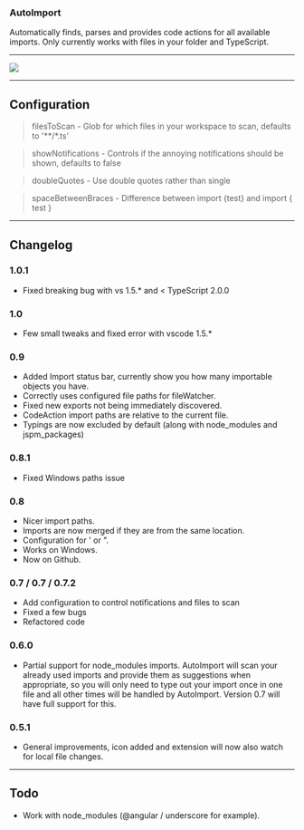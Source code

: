 ### AutoImport

Automatically finds, parses and provides code actions for all available imports. Only currently works with files in your folder and TypeScript.

----

<img src="http://g.recordit.co/2yRF1XeSbv.gif">

----

## Configuration

> filesToScan - Glob for which files in your workspace to scan, defaults to '**/*.ts'

> showNotifications - Controls if the annoying notifications should be shown, defaults to false

> doubleQuotes - Use double quotes rather than single

> spaceBetweenBraces - Difference between import {test} and import { test }

----


## Changelog

### 1.0.1

- Fixed breaking bug with vs 1.5.* and < TypeScript 2.0.0

### 1.0

- Few small tweaks and fixed error with vscode 1.5.*

### 0.9
 
- Added Import status bar, currently show you how many importable objects you have.
- Correctly uses configured file paths for fileWatcher.
- Fixed new exports not being immediately discovered.
- CodeAction import paths are relative to the current file.
- Typings are now excluded by default (along with node_modules and jspm_packages)

### 0.8.1

- Fixed Windows paths issue

### 0.8

- Nicer import paths.
- Imports are now merged if they are from the same location.
- Configuration for ' or ".
- Works on Windows.
- Now on Github.

### 0.7 / 0.7 / 0.7.2

- Add configuration to control notifications and files to scan
- Fixed a few bugs
- Refactored code

### 0.6.0

- Partial support for node_modules imports. AutoImport will scan your already used imports and provide them as suggestions when appropriate, so you will only need to type out your import once in one file and all other times will be handled by AutoImport. Version 0.7 will have full support for this.

### 0.5.1
- General improvements, icon added and extension will now also watch for local file changes.

----

## Todo

- Work with node_modules (@angular / underscore for example).


